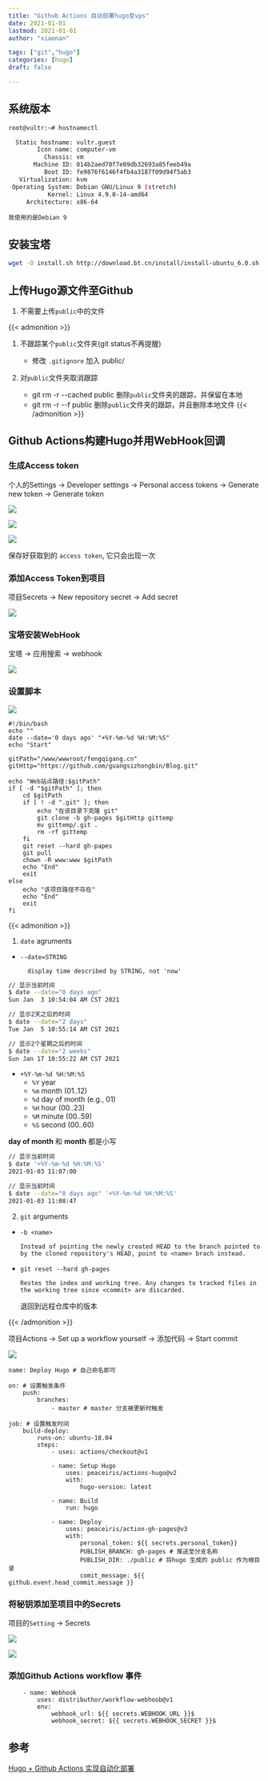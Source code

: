 ```yaml
---
title: "Github Actions 自动部署hugo至vps"
date: 2021-01-01
lastmod: 2021-01-01
author: "xiaonan"

tags: ["git","hugo"]
categories: [hugo]
draft: false

---
```


## 系统版本

```bash
root@vultr:~# hostnamectl

  Static hostname: vultr.guest
        Icon name: computer-vm
          Chassis: vm
       Machine ID: 014b2aed70f7e09db32693a85feeb49a
          Boot ID: fe9876f6146f4fb4a3187f09d94f5ab3
   Virtualization: kvm
 Operating System: Debian GNU/Linux 9 (stretch)
           Kernel: Linux 4.9.0-14-amd64
     Architecture: x86-64

```

<!--more-->

`我使用的是Debian 9`

## 安装宝塔

```bash
wget -O install.sh http://download.bt.cn/install/install-ubuntu_6.0.sh && bash install.sh
```

## 上传Hugo源文件至Github

1. 不需要上传`public`中的文件

{{< admonition >}}
1. 不跟踪某个`public`文件夹(git status不再提醒)
	- 修改 `.gitignore`
		加入 public/

2. 对`public`文件夹取消跟踪
	- git rm -r --cached public 删除`public`文件夹的跟踪，并保留在本地
	- git rm -r --f public 删除`public`文件夹的跟踪，并且删除本地文件
{{< /admonition >}}

## Github Actions构建Hugo并用WebHook回调

### 生成Access token

个人的Settings -> Developer settings -> Personal access tokens -> Generate new token -> Generate token

![](https://img.fengqigang.cn//img/20210101165022.png)

![](https://img.fengqigang.cn//img/20210101165116.png)

![](https://img.fengqigang.cn//img/20210101165146.png)

保存好获取到的 `access token`, 它只会出现一次


### 添加Access Token到项目

项目Secrets -> New repository secret -> Add secret

![](https://img.fengqigang.cn//img/20210101165842.png)



### 宝塔安装WebHook

宝塔 -> 应用搜索 -> webhook

![](https://img.fengqigang.cn//img/20210103104150.png)

### 设置脚本


![](https://img.fengqigang.cn//img/20210103113736.png)

```shell
#!/bin/bash
echo ""
date --date='0 days ago' "+%Y-%m-%d %H:%M:%S"
echo "Start"

gitPath="/www/wwwroot/fengqigang.cn"
gitHttp="https://github.com/guangsizhongbin/Blog.git"

echo "Web站点路径:$gitPath"
if [ -d "$gitPath" ]; then
	cd $gitPath
	if [ ! -d ".git" ]; then
		echo "在该目录下克隆 git"
		git clone -b gh-pages $gitHttp gittemp
		mv gittemp/.git .
		rm -rf gittemp
	fi
	git reset --hard gh-papes
	git pull
	chown -R www:www $gitPath
	echo "End"
	exit
else
	echo "该项目路径不存在"
	echo "End"
	exit
fi
```

{{< admonition >}}
1. `date` agruments

- `--date=STRING`

		display time described by STRING, not 'now'

```bash
// 显示当前时间
$ date --date="0 days ago"
Sun Jan  3 10:54:04 AM CST 2021

// 显示2天之后的时间
$ date --date="2 days"
Tue Jan  5 10:55:14 AM CST 2021

// 显示2个星期之后的时间
$ date --date="2 weeks"
Sun Jan 17 10:55:22 AM CST 2021
```

-  `+%Y-%m-%d %H:%M:%S`
	- `%Y` year
	- `%m` month (01..12)
	- `%d` day of month (e.g., 01)
	- `%H` hour (00..23)
	- `%M` minute (00..59)
	- `%S` second (00..60)

**day of month** 和 **month** 都是小写

```bash
// 显示当前时间
$ date '+%Y-%m-%d %H:%M:%S'
2021-01-03 11:07:00

// 显示当前时间
$ date --date="0 days ago" '+%Y-%m-%d %H:%M:%S'
2021-01-03 11:08:47
```

2. `git` arguments

- `-b <name>`
	
	`Instead of pointing the newly created HEAD to the branch pointed to by the cloned repository's HEAD, point to <name> brach instead.`

- `git reset --hard gh-pages`
	
	`Restes the index and working tree. Any changes to tracked files in the working tree since <commit> are discarded.`

	退回到远程仓库中的版本

{{< /admonition >}}

项目Actions -> Set up a workflow yourself -> 添加代码 -> Start commit

![](https://img.fengqigang.cn//img/20210101170313.png)

```workflow
name: Deploy Hugo # 自己命名即可

on: # 设置触发条件
	push:
		branches:
			- master # master 分支被更新时触发

job: # 设置触发时间
	build-deploy:
		runs-on: ubuntu-18.04
		steps:
			- uses: actions/checkout@v1

			- name: Setup Hugo
				uses: peaceiris/actions-hugo@v2
				with:
					hugo-version: latest

			- name: Build
				run: hugo

			- name: Deploy
				uses: peaceiris/action-gh-pages@v3
				with:
					personal_token: ${{ secrets.personal_token}}
					PUBLISH_BRANCH: gh-pages # 推送至分支名称
					PUBLISH_DIR: ./public # 将hugo 生成的 public 作为根目录
					comit_message: ${{ github.event.head_commit.message }}
```
### 将秘钥添加至项目中的Secrets

项目的`Setting` -> Secrets

![](https://img.fengqigang.cn//img/20210103113957.png)

![](https://img.fengqigang.cn//img/20210103130336.png)

### 添加Github Actions workflow 事件

```workflow
	- name: Webhook
		uses: distributhor/workflow-webhoob@v1
		env:
			webhook_url: ${{ secrets.WEBHOOK_URL }}$
			webhook_secret: ${{ secrets.WEBHOOK_SECRET }}$
```

## 参考

[Hugo + Github Actions 实现自动化部署](https://immmmm.com/hugo-github-actions/)



	
